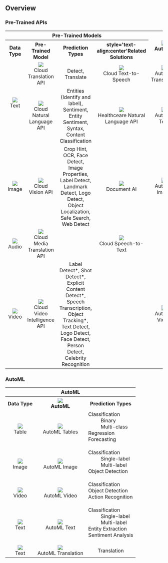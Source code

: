## Overview


### Pre-Trained APIs
<table style='text-align:center' width="100%">
    <tr style='text-align:center'>
        <th colspan='4'>Pre-Trained Models</th>
        <th rowspan='2'>
            <img src="https://fonts.gstatic.com/s/i/gcpiconscolors/automl/v1/32px.svg">
            <br>AutoML
        </th>
    </tr>
    <tr>
        <th style='text-align:center'>Data Type</th>
        <th style='text-align:center'>Pre-Trained Model</th>
        <th style='text-align:center'>Prediction Types</th>
        <th> style='text-align:center'Related Solutions</th>
    </tr>
    <tr>
        <td rowspan='2' style='text-align:center'>
            <img src="https://fonts.gstatic.com/s/i/short-term/release/googlesymbols/text_snippet/default/40px.svg">
            <br>Text
        </td>
        <td style='text-align:center'>
            <img src="https://fonts.gstatic.com/s/i/gcpiconscolors/cloud_translation_api/v1/32px.svg">
            <br>Cloud Translation API
        </td>
        <td style='text-align:center'>Detect, Translate</td>
        <td style='text-align:center'>
            <img src="https://fonts.gstatic.com/s/i/gcpiconscolors/text-to-speech/v1/32px.svg">
            <br>Cloud Text-to-Speech
        </td>
        <td style='text-align:center'>
            <img src="https://fonts.gstatic.com/s/i/gcpiconscolors/automl_translation/v1/32px.svg">
            <br>AutoML Translation
        </td>
    </tr style='text-align:center'>
            <tr>
                <td style='text-align:center'>
                   <img src="https://fonts.gstatic.com/s/i/gcpiconscolors/cloud_natural_language_api/v1/32px.svg">
                   <br>Cloud Natural Language API
                </td>
                <td style='text-align:center'>
                    Entities (Identify and label), Sentiment, Entity Sentiment, Syntax, Content Classification
                </td>
                <td style='text-align:center'>
                    <img src="https://fonts.gstatic.com/s/i/gcpiconscolors/healthcare_nlp_api/v1/32px.svg">
                    <br>Healthceare Natural Language API
                </td>
                <td style='text-align:center'>
                    <img src="https://fonts.gstatic.com/s/i/gcpiconscolors/automl_natural_language/v1/32px.svg">
                    <br>AutoML Text
            </tr>
    <tr>
        <td>
            <img src="https://fonts.gstatic.com/s/i/short-term/release/googlesymbols/image/default/40px.svg">
            <br>Image
        </td>
        <td>
            <img src="https://fonts.gstatic.com/s/i/gcpiconscolors/cloud_vision_api/v1/32px.svg">
            <br>Cloud Vision API
        </td>
        <td>
            Crop Hint, OCR, Face Detect, Image Properties, Label Detect, Landmark Detect, Logo Detect, Object Localization, Safe Search, Web Detect
        </td>
        <td>
            <img src="https://fonts.gstatic.com/s/i/gcpiconscolors/document_ai/v1/32px.svg">
            <br>Document AI
        </td>
        <td>
            <img src="https://fonts.gstatic.com/s/i/gcpiconscolors/automl_vision/v1/32px.svg">
            <br>AutoML Image
        </td>
    </tr>
    <tr>
        <td>
            <img src="https://fonts.gstatic.com/s/i/short-term/release/googlesymbols/mic/default/40px.svg">
            <br>Audio
        </td>
        <td>
            <img src="https://fonts.gstatic.com/s/i/gcpiconscolors/media_translation_api/v1/32px.svg">
            <br>Cloud Media Translation API
        </td>
        <td></td>
        <td>
            <img src="https://fonts.gstatic.com/s/i/gcpiconscolors/speech-to-text/v1/32px.svg">
            <br>Cloud Speech-to-Text
        </td>
        <td></td>
    </tr>
    <tr>
        <td>
            <img src="https://fonts.gstatic.com/s/i/short-term/release/googlesymbols/videocam/default/40px.svg">
            <br>Video
        </td>
        <td>
            <img src="https://fonts.gstatic.com/s/i/gcpiconscolors/video_intelligence_api/v1/32px.svg">
            <br>Cloud Video Intelligence API
        </td>
        <td>
            Label Detect*, Shot Detect*, Explicit Content Detect*, Speech Transcription, Object Tracking*, Text Detect, Logo Detect, Face Detect, Person Detect, Celebrity Recognition
        </td>
        <td></td>
        <td>
            <img src="https://fonts.gstatic.com/s/i/gcpiconscolors/automl_video_intelligence/v1/32px.svg">
            <br>AutoML Video
        </td>
    </tr>
</table>


### AutoML
<table>
    <tr>
        <th colspan='3'>AutoML</th>
    </tr>
    <tr>
        <th>Data Type</th>
        <th>
            <img src="https://fonts.gstatic.com/s/i/gcpiconscolors/automl/v1/32px.svg">
            <br>AutoML
        </th>
        <th>Prediction Types</th>
    </tr>
    <tr>
        <td style='text-align:center'>
            <img src="https://fonts.gstatic.com/s/i/short-term/release/googlesymbols/table/default/40px.svg">
            <br>Table
        </td>
        <td style='text-align:center'>
            <img src="https://fonts.gstatic.com/s/i/gcpiconscolors/automl_tables/v1/32px.svg">
            <br>AutoML Tables
        </td>
        <td style='text-align:left'>
            <dl>
                <dt>Classification</dt>
                    <dd>Binary</dd>
                    <dd>Multi-class</dd>
                <dt>Regression</dt>
                <dt>Forecasting</dt>
            </dl>
        </td>
    </tr>
    <tr>
        <td style='text-align:center'>
            <img src="https://fonts.gstatic.com/s/i/short-term/release/googlesymbols/image/default/40px.svg">
            <br>Image
        </td>
        <td style='text-align:center'>
            <img src="https://fonts.gstatic.com/s/i/gcpiconscolors/automl_vision/v1/32px.svg">
            <br>AutoML Image
        </td>
        <td style='text-align:left'>
            <dl>
                <dt>Classification</dt>
                    <dd>Single-label</dd>
                    <dd>Multi-label</dd>
                <dt>Object Detection</dt>
            </dl>
        </td>
    </tr>
    <tr>
        <td style='text-align:center'>
            <img src="https://fonts.gstatic.com/s/i/short-term/release/googlesymbols/videocam/default/40px.svg">
            <br>Video
        </td>
        <td style='text-align:center'>
            <img src="https://fonts.gstatic.com/s/i/gcpiconscolors/automl_video_intelligence/v1/32px.svg">
            <br>AutoML Video
        </td>
        <td style='text-align:left'>
            <dl>
                <dt>Classification</dt>
                <dt>Object Detection</dt>
                <dt>Action Recognition</dt>
            </dl>
        </td>
    </tr>
    <tr>
        <td style='text-align:center'>
            <img src="https://fonts.gstatic.com/s/i/short-term/release/googlesymbols/text_snippet/default/40px.svg">
            <br>Text
        </td>
        <td style='text-align:center'>
            <img src="https://fonts.gstatic.com/s/i/gcpiconscolors/automl_natural_language/v1/32px.svg">
            <br>AutoML Text
        </td>
        <td style='text-align:left'>
            <dl>
                <dt>Classification</dt>
                    <dd>Single-label</dd>
                    <dd>Multi-label</dd>
                <dt>Entity Extraction</dt>
                <dt>Sentiment Analysis</dt>
            </dl>
        </td>
    </tr>
    <tr>
        <td style='text-align:center'>
            <img src="https://fonts.gstatic.com/s/i/short-term/release/googlesymbols/text_snippet/default/40px.svg">
            <br>Text
        </td>
        <td style='text-align:center'>
            <img src="https://fonts.gstatic.com/s/i/gcpiconscolors/automl_translation/v1/32px.svg">
            <br>AutoML Translation
        </td>
        <td style='text-align:center'>
            Translation
        </td>
    </tr>
</table>


